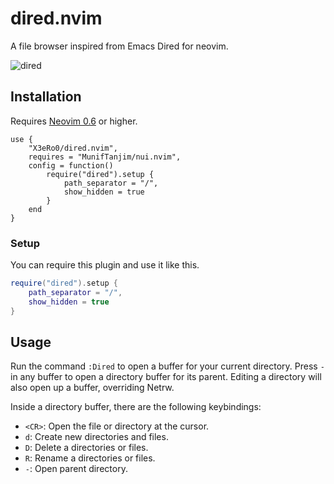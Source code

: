 # dired.nvim

A file browser inspired from Emacs Dired for neovim.

![dired](https://user-images.githubusercontent.com/24680989/178149024-9683a5a5-84a8-4938-b7fc-738fb13070ef.png)


## Installation

Requires [Neovim 0.6](https://github.com/neovim/neovim/releases/tag/v0.6.0) or
higher.

```
use {
    "X3eRo0/dired.nvim",
    requires = "MunifTanjim/nui.nvim",
    config = function()
        require("dired").setup {
            path_separator = "/",
            show_hidden = true
        }
    end
}
```

### Setup
You can require this plugin and use it like this.
```lua
require("dired").setup {
    path_separator = "/",
    show_hidden = true
}
```

## Usage

Run the command `:Dired` to open a buffer for your current
directory. Press `-` in any buffer to open a directory buffer for its parent.
Editing a directory will also open up a buffer, overriding Netrw.

Inside a directory buffer, there are the following keybindings:
* `<CR>`: Open the file or directory at the cursor.
* `d`: Create new directories and files.
* `D`: Delete a directories or files.
* `R`: Rename a directories or files.
* `-`: Open parent directory.
